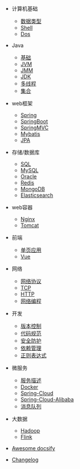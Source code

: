 - 计算机基础
  - [数据类型](contents/计算机基础-数据类型.md)
  - [Shell](contents/计算机基础-Shell.md)
  - [Dos](contents/计算机基础-Dos.md)

- Java
  - [基础](contents/Java-基础.md)
  - [JVM](contents/Java-JVM.md)
  - [JMM](contents/Java-JMM.md)
  - [JDK](contents/Java-JDK.md)
  - [多线程](contents/Java-多线程.md)
  - [集合](contents/Java-集合.md)
  
- web框架
  - [Spring](contents/web框架-Spring.md)
  - [SpringBoot](contents/web框架-SpringBoot.md)
  - [SpringMVC](contents/web框架-SpringMVC.md)
  - [Mybatis](contents/web框架-Mybatis.md)
  - [JPA](contents/web框架-JPA.md)

- 存储/数据库
  - [SQL](contents/存储-SQL.md)
  - [MySQL](contents/存储-MySQL.md)
  - [Oracle](contents/存储-Oracle.md)
  - [Redis](contents/存储-Redis.md)
  - [MongoDB](contents/存储-MongoDB.md)
  - [Elasticsearch](contents/存储-Elasticsearch.md)

- web容器
  - [Nginx](contents/web容器-Nginx.md)
  - [Tomcat](contents/web容器-Tomcat.md)
  
- 前端
  - [单页应用](contents/前端-单页应用.md)
  - [Vue](contents/前端-Vue.md)
  
- 网络
  - [网络协议](contents/网络-网络协议.md)
  - [TCP](contents/网络-TCP.md)
  - [HTTP](contents/网络-HTTP.md)
  - [网络编程](contents/网络-网络编程.md)

- 开发
  - [版本控制](contents/开发-版本控制.md)
  - [代码规范](contents/开发-代码规范.md)
  - [安全防护](contents/开发-安全防护.md)
  - [依赖管理](contents/开发-依赖管理.md)
  - [正则表达式](contents/开发-正则表达式.md)
  
- 微服务
  - [服务描述](contents/微服务-服务描述.md)
  - [Docker](contents/微服务-Docker.md)
  - [Spring-Cloud](contents/微服务-Spring-Cloud.md)
  - [Spring-Cloud-Alibaba](contents/微服务-Spring-Cloud-Alibaba.md)
  - [消息队列](contents/消息队列-RabbitMQ.md)
  
- 大数据
  - [Hadoop](contents/大数据-Hadoop.md)
  - [Flink](configuration.md)

- [Awesome docsify](subdir/quickstart.md)
- [Changelog](none.md)
